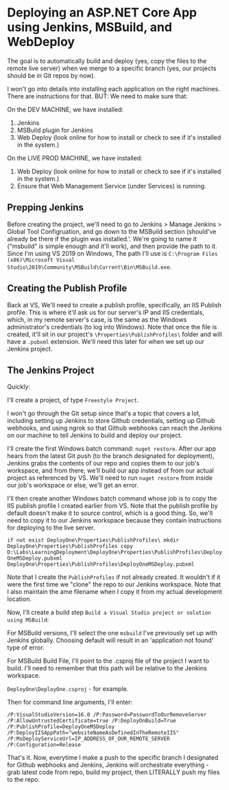 # Deploying an ASP.NET Core App using Jenkins, MSBuild, and WebDeploy

The goal is to automatically build and deploy (yes, copy the files to the remote live server) when we merge to a specific branch (yes, our projects should be in
Git repos by now).

I won't go into details into installing each application on the right machines. There are instructions for that. BUT: We need to make sure that:

On the DEV MACHINE, we have installed:

1. Jenkins
2. MSBuild plugin for Jenkins
3. Web Deploy (look online for how to install or check to see if it's installed in the system.)

On the LIVE PROD MACHINE, we have installed:

1. Web Deploy (look online for how to install or check to see if it's installed in the system.)
2. Ensure that Web Management Service (under Services) is running.

## Prepping Jenkins

Before creating the project, we'll need to go to Jenkins > Manage Jenkins > Global Tool Configruation, and go down to the MSBuild section (should've already be there
if the plugin was installed.'. We're going to name it ("msbuild" is simple enough and it'll work), and then provide the path to it. Since I'm using VS 2019 on Windows,
The path I'll use is `C:\Program Files (x86)\Microsoft Visual Studio\2019\Community\MSBuild\Current\Bin\MSBuild.exe`.

## Creating the Publish Profile

Back at VS, We'll need to create a publish profile, specifically, an IIS Publish profile. This is where it'll ask us for our server's IP and IIS credentials, which,
in my remote server's case, is the same as the Windows administrator's credentials (to log into Windows). Note that once the file is created, it'll sit in our
project's `\Properties\PublishProfiles\` folder and will have a `.pubxml` extension. We'll need this later for when we set up our Jenkins project.

## The Jenkins Project
Quickly:

I'll create a project, of type `Freestyle Project`.

I won't go through the Git setup since that's a topic that covers a lot, including setting up Jenkins to store Github credentials, setting up Github webhooks, and
using ngrok so that Github webhooks can reach the Jenkins on our machine to tell Jenkins to build and deploy our project.

I'll create the first Windows batch command: `nuget restore`. After our app hears from the latest Git push (to the branch designated for deployment), Jenkins grabs 
the contents of our repo and copies them to our job's workspace, and from there, we'll build our app instead of from our actual project as referenced by VS. We'll
need to run `nuget restore` from inside our job's workspace or else, we'll get an error.

I'll then create another Windows batch command whose job is to copy the IIS publish profile I created earlier from VS. Note that the publish profile by default
doesn't make it to source control, which is a good thing. So, we'll need to copy it to our Jenkins workspace because they contain instructions for deploying to the
live server.

`
if not exist DeployOne\Properties\PublishProfiles\ mkdir DeployOne\Properties\PublishProfiles
copy D:\Labs\LearningDeployment\DeployOne\Properties\PublishProfiles\DeployOneMSDeploy.pubxml DeployOne\Properties\PublishProfiles\DeployOneMSDeploy.pubxml
`

Note that I create the `PublishProfiles` if not already created. It wouldn't if it were the first time we "clone" the repo to our Jenkins workspace. Note that I
also maintain the ame filename when I copy it from my actual development location.

Now, I'll create a build step `Build a Visual Studio project or solution using MSBuild`:

For MSBuild versions, I'll select the one `msbuild` I've previously set up with Jenkins globally. Choosing default will result in an 'application not found' type of
error.

For MSBuild Build File, I'll point to the .csproj file of the project I want to build. I'll need to remember that this path will be relative to the Jenkins workspace.

`DeployOne\DeployOne.csproj` - for example.

Then for command line arguments, I'll enter:

`
/P:VisualStudioVersion=16.0
/P:Password=PasswordToOurRemoveServer
/P:AllowUntrustedCertificate=true
/P:DeployOnBuild=True
/P:PublishProfile=DeployOneMSDeploy
/P:DeployIISAppPath="websiteNameAsDefinedInTheRemoteIIS"
/P:MsDeployServiceUrl=IP_ADDRESS_OF_OUR_REMOTE_SERVER
/P:Configuration=Release
`

That's it. Now, everytime I make a push to the specific branch I designated for Github webhooks and Jenkins, Jenkins will orchestrate everything - grab latest code
from repo, build my project, then LITERALLY push my files to the repo.
